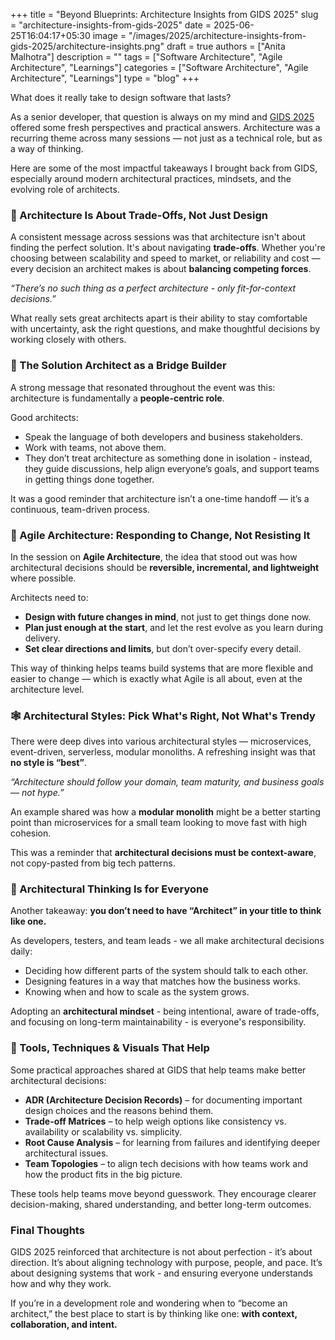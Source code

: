 +++
title = "Beyond Blueprints: Architecture Insights from GIDS 2025"
slug = "architecture-insights-from-gids-2025"
date = 2025-06-25T16:04:17+05:30
image = "/images/2025/architecture-insights-from-gids-2025/architecture-insights.png"
draft = true
authors = ["Anita Malhotra"]
description = ""
tags = ["Software Architecture", "Agile Architecture", "Learnings"]
categories = ["Software Architecture", "Agile Architecture", "Learnings"]
type = "blog"
+++

What does it really take to design software that lasts?

As a senior developer, that question is always on my mind and [GIDS 2025](https://developersummit.com) offered some fresh perspectives and practical answers. Architecture was a recurring theme across many sessions — not just as a technical role, but as a way of thinking.

Here are some of the most impactful takeaways I brought back from GIDS, especially around modern architectural practices, mindsets, and the evolving role of architects.

### 🧠 Architecture Is About Trade-Offs, Not Just Design

A consistent message across sessions was that architecture isn't about finding the perfect solution. It's about navigating **trade-offs**. Whether you're choosing between scalability and speed to market, or reliability and cost — every decision an architect makes is about **balancing competing forces**.

_“There’s no such thing as a perfect architecture - only fit-for-context decisions.”_

What really sets great architects apart is their ability to stay comfortable with uncertainty, ask the right questions, and make thoughtful decisions by working closely with others.

### 👥 The Solution Architect as a Bridge Builder

A strong message that resonated throughout the event was this: architecture is fundamentally a **people-centric role**.

Good architects:

- Speak the language of both developers and business stakeholders.
- Work with teams, not above them.
- They don’t treat architecture as something done in isolation - instead, they guide discussions, help align everyone’s goals, and support teams in getting things done together.

It was a good reminder that architecture isn’t a one-time handoff — it’s a continuous, team-driven process.

### 🔁 Agile Architecture: Responding to Change, Not Resisting It

In the session on **Agile Architecture**, the idea that stood out was how architectural decisions should be **reversible, incremental, and lightweight** where possible.

Architects need to:

- **Design with future changes in mind**, not just to get things done now.
- **Plan just enough at the start**, and let the rest evolve as you learn during delivery.
- **Set clear directions and limits**, but don’t over-specify every detail.

This way of thinking helps teams build systems that are more flexible and easier to change — which is exactly what Agile is all about, even at the architecture level.

### 🕸️ Architectural Styles: Pick What's Right, Not What's Trendy

There were deep dives into various architectural styles — microservices, event-driven, serverless, modular monoliths. A refreshing insight was that **no style is “best”**.

_“Architecture should follow your domain, team maturity, and business goals — not hype.”_

An example shared was how a **modular monolith** might be a better starting point than microservices for a small team looking to move fast with high cohesion.

This was a reminder that **architectural decisions must be context-aware**, not copy-pasted from big tech patterns.

### 🔎 Architectural Thinking Is for Everyone

Another takeaway: **you don’t need to have “Architect” in your title to think like one.**

As developers, testers, and team leads - we all make architectural decisions daily:

- Deciding how different parts of the system should talk to each other.
- Designing features in a way that matches how the business works.
- Knowing when and how to scale as the system grows.

Adopting an **architectural mindset** - being intentional, aware of trade-offs, and focusing on long-term maintainability - is everyone's responsibility.

### 🧰 Tools, Techniques & Visuals That Help

Some practical approaches shared at GIDS that help teams make better architectural decisions:

- **ADR (Architecture Decision Records)** – for documenting important design choices and the reasons behind them.
- **Trade-off Matrices** – to help weigh options like consistency vs. availability or scalability vs. simplicity.
- **Root Cause Analysis** – for learning from failures and identifying deeper architectural issues.
- **Team Topologies** – to align tech decisions with how teams work and how the product fits in the big picture.

These tools help teams move beyond guesswork. They encourage clearer decision-making, shared understanding, and better long-term outcomes.

### Final Thoughts

GIDS 2025 reinforced that architecture is not about perfection - it’s about direction. It’s about aligning technology with purpose, people, and pace. It’s about designing systems that work - and ensuring everyone understands how and why they work.

If you’re in a development role and wondering when to “become an architect,” the best place to start is by thinking like one: **with context, collaboration, and intent.**
